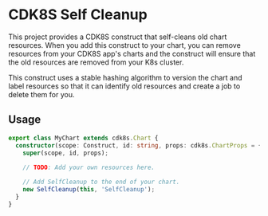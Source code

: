 # CDK8S Self Cleanup

This project provides a CDK8S construct that self-cleans old chart resources.
When you add this construct to your chart, you can remove resources from your
CDK8S app's charts and the construct will ensure that the old resources are
removed from your K8s cluster.

This construct uses a stable hashing algorithm to version the chart and label
resources so that it can identify old resources and create a job to delete
them for you.

## Usage

```ts
export class MyChart extends cdk8s.Chart {
  constructor(scope: Construct, id: string, props: cdk8s.ChartProps = { }) {
    super(scope, id, props);
    
    // TODO: Add your own resources here.

    // Add SelfCleanup to the end of your chart.
    new SelfCleanup(this, 'SelfCleanup');
  }
}
```
